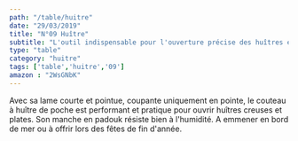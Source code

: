 ```yaml
---
path: "/table/huitre"
date: "29/03/2019"
title: "N°09 Huître"
subtitle: "L'outil indispensable pour l'ouverture précise des huîtres et coquillages, en toute simplicité."
type: "table"
category: "huitre"
tags: ['table','huitre','09']
amazon : "2WsGNbK"
---
```

Avec sa lame courte et pointue, coupante uniquement en pointe, le couteau à huître de poche est performant et pratique pour ouvrir huîtres creuses et plates. Son manche en padouk résiste bien à l'humidité. A emmener en bord de mer ou à offrir lors des fêtes de fin d'année. 